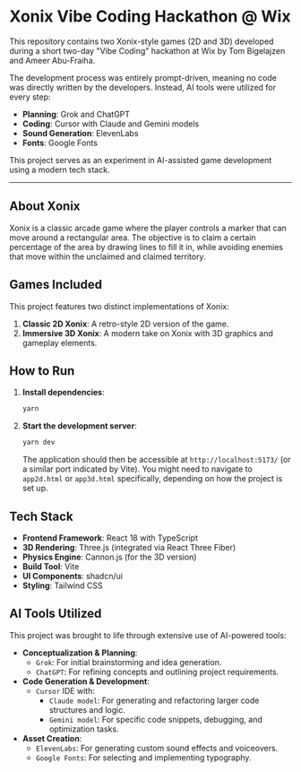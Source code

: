 # Xonix Vibe Coding Hackathon @ Wix

This repository contains two Xonix-style games (2D and 3D) developed during a short two-day "Vibe Coding" hackathon at Wix by Tom Bigelajzen and Ameer Abu-Fraiha.

The development process was entirely prompt-driven, meaning no code was directly written by the developers. Instead, AI tools were utilized for every step:

- **Planning**: Grok and ChatGPT
- **Coding**: Cursor with Claude and Gemini models
- **Sound Generation**: ElevenLabs
- **Fonts**: Google Fonts

This project serves as an experiment in AI-assisted game development using a modern tech stack.

---

## About Xonix

Xonix is a classic arcade game where the player controls a marker that can move around a rectangular area. The objective is to claim a certain percentage of the area by drawing lines to fill it in, while avoiding enemies that move within the unclaimed and claimed territory.

## Games Included

This project features two distinct implementations of Xonix:

1. **Classic 2D Xonix**: A retro-style 2D version of the game.
2. **Immersive 3D Xonix**: A modern take on Xonix with 3D graphics and gameplay elements.

## How to Run

1. **Install dependencies**:

    ```bash
    yarn
    ```

2. **Start the development server**:

    ```bash
    yarn dev
    ```

    The application should then be accessible at `http://localhost:5173/` (or a similar port indicated by Vite). You might need to navigate to `app2d.html` or `app3d.html` specifically, depending on how the project is set up.

## Tech Stack

- **Frontend Framework**: React 18 with TypeScript
- **3D Rendering**: Three.js (integrated via React Three Fiber)
- **Physics Engine**: Cannon.js (for the 3D version)
- **Build Tool**: Vite
- **UI Components**: shadcn/ui
- **Styling**: Tailwind CSS

## AI Tools Utilized

This project was brought to life through extensive use of AI-powered tools:

- **Conceptualization & Planning**:
  - `Grok`: For initial brainstorming and idea generation.
  - `ChatGPT`: For refining concepts and outlining project requirements.
- **Code Generation & Development**:
  - `Cursor` IDE with:
    - `Claude model`: For generating and refactoring larger code structures and logic.
    - `Gemini model`: For specific code snippets, debugging, and optimization tasks.
- **Asset Creation**:
  - `ElevenLabs`: For generating custom sound effects and voiceovers.
  - `Google Fonts`: For selecting and implementing typography.
